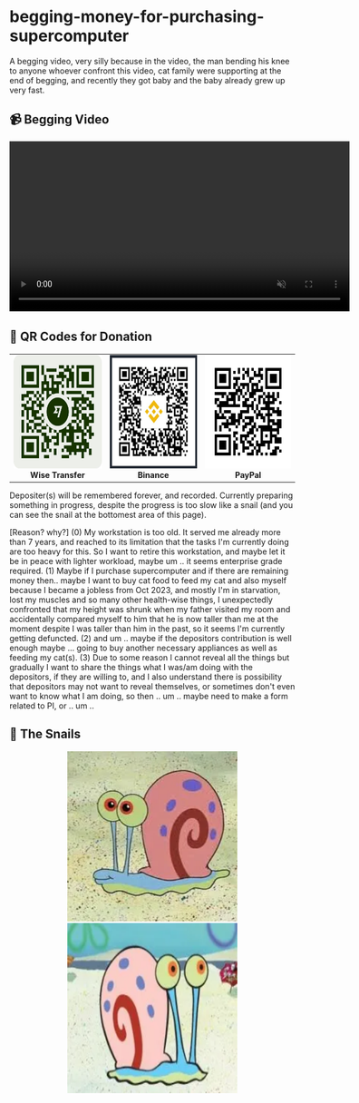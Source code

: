 # begging-money-for-purchasing-supercomputer
A begging video, very silly because in the video, the man bending his knee to anyone whoever confront this video, cat family were supporting at the end of begging, and recently they got baby and the baby already grew up very fast.

## 📹 Begging Video
<div align="center">
  <video src="https://raw.githubusercontent.com/sukbu/begging-for-money-for-purchasing-supercomputer/main/SOS.mp4" autoplay muted loop controls width="600"></video>
</div>

## 💸 QR Codes for Donation
<p align="center">
<table>
  <tr>
    <td align="center">
      <img src="wise-qr.png" width="200" height="200"/><br>
      <b>Wise Transfer</b>
    </td>
    <td align="center">
      <img src="binance-qr.png" width="200" height="200"/><br>
      <b>Binance</b>
    </td>
    <td align="center">
      <img src="paypal-qr.png" width="200" height="200"/><br>
      <b>PayPal</b>
    </td>
  </tr>
</table>
</p>


Depositer(s) will be remembered forever, and recorded. Currently preparing something in progress, despite the progress is too slow like a snail (and you can see the snail at the bottomest area of this page).

[Reason? why?]
(0) My workstation is too old. It served me already more than 7 years, and reached to its limitation that the tasks I'm currently doing are too heavy for this. So I want to retire this workstation, and maybe let it be in peace with lighter workload, maybe um .. it seems enterprise grade required.
(1) Maybe if I purchase supercomputer and if there are remaining money then.. maybe I want to buy cat food to feed my cat and also myself because I became a jobless from Oct 2023, and mostly I'm in starvation, lost my muscles and so many other health-wise things, I unexpectedly confronted that my height was shrunk when my father visited my room and accidentally compared myself to him that he is now taller than me at the moment despite I was taller than him in the past, so it seems I'm currently getting defuncted.
(2) and um .. maybe if the depositors contribution is well enough maybe ... going to buy another necessary appliances as well as feeding my cat(s).
(3) Due to some reason I cannot reveal all the things but gradually I want to share the things what I was/am doing with the depositors, if they are willing to, and I also understand there is possibility that depositors may not want to reveal themselves, or sometimes don't even want to know what I am doing, so then .. um .. maybe need to make a form related to PI, or .. um .. 

## 🐌 The Snails
<p align="center">
  <img src="핑핑이0.webp" width="300" height="300"/>
  <img src="핑핑이1.webp" width="300" height="300"/>
</p>

